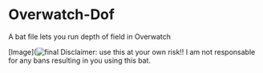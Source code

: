 # Overwatch-Dof
A bat file lets you run depth of field in Overwatch

[Image](![final](https://github.com/FlickyOs/OverWatch-2-Depth-of-Maps/assets/86733574/d57e42dd-099b-48fb-ae3c-b291a1bbda4a)
Disclaimer: use this at your own risk!! I am not responsable for any bans resulting in you using this bat.
